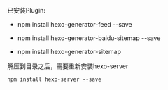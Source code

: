 已安装Plugin:

- npm install hexo-generator-feed --save

- npm install hexo-generator-baidu-sitemap --save

- npm install hexo-generator-sitemap

 

解压到目录之后，需要重新安装hexo-server

`npm install hexo-server --save`